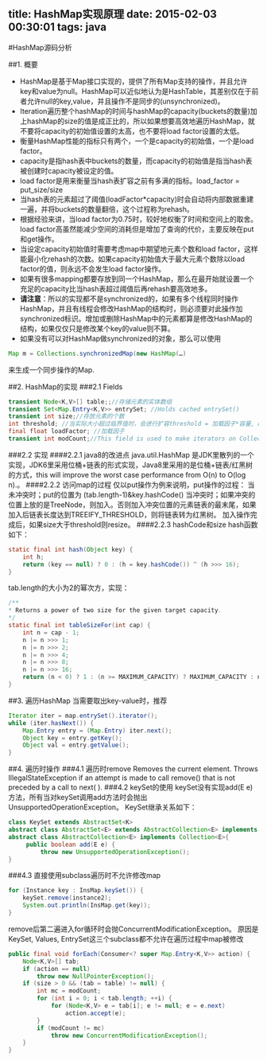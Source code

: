 title: HashMap实现原理
date: 2015-02-03 00:30:01
tags: java
---

#HashMap源码分析

##1. 概要
* HashMap是基于Map接口实现的，提供了所有Map支持的操作，并且允许key和value为null。HashMap可以近似地认为是HashTable，其差别仅在于前者允许null的key,value，并且操作不是同步的(unsynchronized)。
* Iteration遍历整个hashMap的时间与hashMap的capacity(buckets的数量)加上hashMap的size的值是成正比的，所以如果想要高效地遍历HashMap，就不要将capacity的初始值设置的太高，也不要将load factor设置的太低。
* 衡量HashMap性能的指标只有两个，一个是capacity的初始值，一个是load factor。
* capacity是指hash表中buckets的数量，而capacity的初始值是指当hash表被创建时capacity被设定的值。
* load factor是用来衡量当hash表扩容之前有多满的指标。load_factor = put_size/size
* 当hash表的元素超过了阈值(loadFactor*capacity)时会自动将内部数据重建一遍，并将buckets的数量翻倍，这个过程称为rehash。
* 根据经验来讲，当load factor为0.75时，较好地权衡了时间和空间上的取舍。load factor高虽然能减少空间的消耗但是增加了查询的代价，主要反映在put和get操作。
* 当设定capacity初始值时需要考虑map中期望地元素个数和load factor，这样能最小化rehash的次数。如果capacity初始值大于最大元素个数除以load factor的值，则永远不会发生load factor操作。
* 如果有很多mapping都要存放到同一个HashMap，那么在最开始就设置一个充足的capacity比当hash表超过阈值后再rehash要高效地多。
* **请注意**：所以的实现都不是synchronized的，如果有多个线程同时操作HashMap，并且有线程会修改HashMap的结构时，则必须要对此操作加synchronized标识。增加或删除HashMap中的元素都算是修改HashMap的结构，如果仅仅只是修改某个key的value则不算。
* 如果没有可以对HashMap做synchronized的对象，那么可以使用
```java
Map m = Collections.synchronizedMap(new HashMap(…)
```
来生成一个同步操作的Map.

##2. HashMap的实现
###2.1 Fields
```java
transient Node<K,V>[] table;;//存储元素的实体数组
transient Set<Map.Entry<K,V>> entrySet; //Holds cached entrySet()
transient int size;//存放元素的个数
int threshold; //当实际大小超过临界值时，会进行扩容threshold = 加载因子*容量, DEFAULT_INITIAL_CAPACITY
final float loadFactor; //加载因子
transient int modCount;//This field is used to make iterators on Collection-views of the HashMap fail-fast
```

###2.2 实现
####2.2.1 java8的改进点
     java.util.HashMap 是JDK里散列的一个实现，JDK6里采用位桶+链表的形式实现，Java8里采用的是位桶+链表/红黑树的方式，this will improve the worst case performance from O(n) to O(log n).。
####2.2.2 访问map的过程
仅以put操作为例来说明，put操作的过程：
     当未冲突时；put的位置为 (tab.length-1)&key.hashCode()
     当冲突时；如果冲突的位置上放的是TreeNode，则加入。否则加入冲突位置的元素链表的最末尾，如果加入后链表长度达到TREEIFY_THRESHOLD，则将链表转为红黑树。
     加入操作完成后，如果size大于threshold则resize。
####2.2.3 hashCode和size
hash函数如下：
```java
static final int hash(Object key) {
    int h;
    return (key == null) ? 0 : (h = key.hashCode()) ^ (h >>> 16);
}
```

tab.length的大小为2的幂次方，实现：
```java
/**
* Returns a power of two size for the given target capacity.
*/
static final int tableSizeFor(int cap) {
    int n = cap - 1;
    n |= n >>> 1;
    n |= n >>> 2;
    n |= n >>> 4;
    n |= n >>> 8;
    n |= n >>> 16;
    return (n < 0) ? 1 : (n >= MAXIMUM_CAPACITY) ? MAXIMUM_CAPACITY : n + 1;
}
```

##3. 遍历HashMap
当需要取出key-value时，推荐
```java
Iterator iter = map.entrySet().iterator();
while (iter.hasNext()) {
    Map.Entry entry = (Map.Entry) iter.next();
    Object key = entry.getKey();
    Object val = entry.getValue();
}
```

##4. 遍历时操作
###4.1 遍历时remove
Removes the current element. Throws IllegalStateException if an attempt is made to call remove() that is not preceded by a call to next( ).
###4.2 keySet的使用
keySet没有实现add(E e)方法，所有当对keySet调用add方法时会抛出UnsupportedOperationException。
KeySet继承关系如下：
```java
class KeySet extends AbstractSet<K>
abstract class AbstractSet<E> extends AbstractCollection<E> implements Set<E>
abstract class AbstractCollection<E> implements Collection<E>{
     public boolean add(E e) {
         throw new UnsupportedOperationException();
}
```
###4.3 直接使用subclass遍历时不允许修改map
```java
for (Instance key : InsMap.keySet()) {
    keySet.remove(instance2);
    System.out.println(InsMap.get(key));
}
```
remove后第二遍进入for循环时会抛ConcurrentModificationException。
原因是KeySet, Values, EntrySet这三个subclass都不允许在遍历过程中map被修改
```java
public final void forEach(Consumer<? super Map.Entry<K,V>> action) {
    Node<K,V>[] tab;
    if (action == null)
        throw new NullPointerException();
    if (size > 0 && (tab = table) != null) {
        int mc = modCount;
        for (int i = 0; i < tab.length; ++i) {
            for (Node<K,V> e = tab[i]; e != null; e = e.next)
                action.accept(e);
        }
        if (modCount != mc)
            throw new ConcurrentModificationException();
    }
}
```